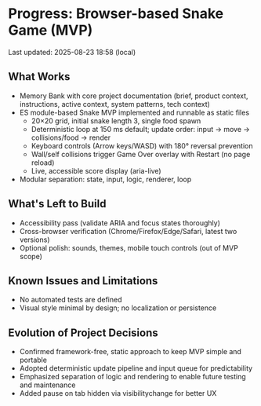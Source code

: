 # Progress: Browser-based Snake Game (MVP)

Last updated: 2025-08-23 18:58 (local)

## What Works
- Memory Bank with core project documentation (brief, product context, instructions, active context, system patterns, tech context)
- ES module-based Snake MVP implemented and runnable as static files
  - 20×20 grid, initial snake length 3, single food spawn
  - Deterministic loop at 150 ms default; update order: input → move → collisions/food → render
  - Keyboard controls (Arrow keys/WASD) with 180° reversal prevention
  - Wall/self collisions trigger Game Over overlay with Restart (no page reload)
  - Live, accessible score display (aria-live)
- Modular separation: state, input, logic, renderer, loop

## What's Left to Build
- Accessibility pass (validate ARIA and focus states thoroughly)
- Cross-browser verification (Chrome/Firefox/Edge/Safari, latest two versions)
- Optional polish: sounds, themes, mobile touch controls (out of MVP scope)

## Known Issues and Limitations
- No automated tests are defined
- Visual style minimal by design; no localization or persistence

## Evolution of Project Decisions
- Confirmed framework-free, static approach to keep MVP simple and portable
- Adopted deterministic update pipeline and input queue for predictability
- Emphasized separation of logic and rendering to enable future testing and maintenance
- Added pause on tab hidden via visibilitychange for better UX

